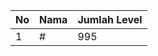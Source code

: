 | No | Nama            | Jumlah Level |
|----|-----------------|--------------|
| 1  | #    |    995        |
